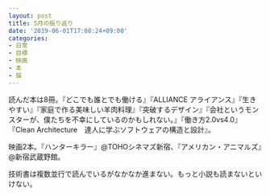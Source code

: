 ```yaml
---
layout: post
title: 5月の振り返り
date: '2019-06-01T17:08:24+09:00'
categories:
- 日常
- 目標
- 映画
- 本
- 猫
---
```


読んだ本は8冊。『どこでも誰とでも働ける』『ALLIANCE アライアンス』『生きやすい』『家庭で作る美味しい羊肉料理』『突破するデザイン』『会社というモンスターが、僕たちを不幸にしているのかもしれない。』『働き方2.0vs4.0』『Clean Architecture　達人に学ぶソフトウェアの構造と設計』。

映画2本。『ハンターキラー』@TOHOシネマズ新宿、『アメリカン・アニマルズ』@新宿武蔵野館。

技術書は複数並行で読んでいるがなかなか進まない。もっと小説も読まないといけない。

